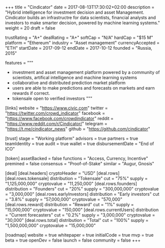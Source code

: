 +++
title = "Cindicator"
date = 2017-08-13T17:30:02+02:00
description = "Hybrid intelligence for investment decision and asset Management. Cindicator builds an infrastructre for data scientists, financial analysts and investors to make smarter decision, powered by machine learning systems."
weight = 20
draft = false

trustRating = "A+"
dealRating = "A+"
softCap = "N/A"
hardCap = "$15 M"
platform = "Ethereum"
industry = "Asset management"
currencyAccepted = "ETH"
startDate = 2017-09-12
endDate = 2017-10-12
founded = "Russia, 2015"

features = """
- investment and asset management platform powered by a community of scientists, artifical intelligence and machine learning systems
- collaborative and distributed prediction market platform
- users are able to make predictions and forecasts on markets and earn rewards if correct.
- tokensale open to verified investors
"""

[links]
  website = "https://www.civic.com"
  twitter = "https://twitter.com/crowd_indicator"
  facebook = "https://www.facebook.com/crowdindicator"
  reddit = "https://www.reddit.com/r/Cindicator/"
  telegram = "https://t.me/cindicator_news"
  github = "https://github.com/cindicator"

[trust]
  stage = "Working platform"
  advisors = true
  partners = true
  teamIdentity = true
  audit = true
  wallet = true
  disbursementDate = "End of ICO"

[token]
  assetBacked = false
  functions = "Access, Currency, Incentive"
  premined = false
  consensus = "Proof-of-Stake"
  similar = "Augur, Gnosis"

[deal]
  [deal.headers]
    cryptoHeader = "USD"
  [deal.rows]
    [deal.rows.tokensale]
      distribution = "Tokensale"
      cut = "75%"
      supply = "1,125,000,000"
      cryptovalue = "11,250,000"
    [deal.rows.founders]
      distribution = "Founders"
      cut = "20%"
      supply = "300,000,000"
      cryptovalue = "3,000,000"
    [deal.rows.earlyInvestors]
      distribution = "Early investors"
      cut = "3.8%"
      supply = "57,000,000"
      cryptovalue = "570,000"
    [deal.rows.reward]
      distribution = "Reward"
      cut = "1%"
      supply = "15,000,000"
      cryptovalue = "150,000"
    [deal.rows.currentUsers]
      distribution = "Current forecasters"
      cut = "0.2%"
      supply = "3,000,000"
      cryptovalue = "30,000"
    [deal.rows.total]
      distribution = "Total"
      cut = "100%"
      supply = "1,500,000,000"
      cryptovalue = "15,000,000"


[roadmap]
  website = true
  whitepaper = true
  initialCode = true
  mvp = true
  beta = true
  openDev = false
  launch = false
  community = false
+++
